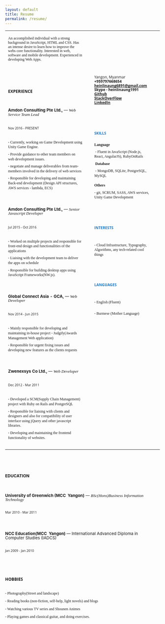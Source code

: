 ```yaml
---
layout: default
title: Resume
permalink: /resume/
---
```

<html><head><meta content="text/html; charset=UTF-8" http-equiv="content-type"><style type="text/css">@import url('https://themes.googleusercontent.com/fonts/css?kit=RFda8w1V0eDZheqfcyQ4EGb3DKsRMD34dqg1gT8Z-p6isjtAVhoKeKPV_uAAgBOSk3k702ZOKiLJc3WVjuplzPesZW2xOQ-xsNqO47m55DA');.lst-kix_d52h1clnbs3c-5>li:before{content:"\0025a0  "}.lst-kix_jdffv01pmf6w-0>li:before{content:"" counter(lst-ctn-kix_jdffv01pmf6w-0,decimal) ". "}.lst-kix_d52h1clnbs3c-3>li:before{content:"\0025cf  "}.lst-kix_d52h1clnbs3c-2>li:before{content:"\0025a0  "}.lst-kix_d52h1clnbs3c-6>li:before{content:"\0025cf  "}.lst-kix_d52h1clnbs3c-1>li:before{content:"\0025cb  "}.lst-kix_jdffv01pmf6w-3>li:before{content:"" counter(lst-ctn-kix_jdffv01pmf6w-3,decimal) ". "}.lst-kix_jdffv01pmf6w-4>li:before{content:"" counter(lst-ctn-kix_jdffv01pmf6w-4,lower-latin) ". "}.lst-kix_d52h1clnbs3c-7>li:before{content:"\0025cb  "}.lst-kix_jdffv01pmf6w-1>li{counter-increment:lst-ctn-kix_jdffv01pmf6w-1}.lst-kix_jdffv01pmf6w-5>li:before{content:"" counter(lst-ctn-kix_jdffv01pmf6w-5,lower-roman) ". "}.lst-kix_d52h1clnbs3c-0>li:before{content:"\00200b  "}.lst-kix_d52h1clnbs3c-8>li:before{content:"\0025a0  "}ol.lst-kix_jdffv01pmf6w-1.start{counter-reset:lst-ctn-kix_jdffv01pmf6w-1 0}.lst-kix_jdffv01pmf6w-6>li:before{content:"" counter(lst-ctn-kix_jdffv01pmf6w-6,decimal) ". "}.lst-kix_jdffv01pmf6w-7>li:before{content:"" counter(lst-ctn-kix_jdffv01pmf6w-7,lower-latin) ". "}ul.lst-kix_d52h1clnbs3c-5{list-style-type:none}ul.lst-kix_d52h1clnbs3c-6{list-style-type:none}ul.lst-kix_d52h1clnbs3c-7{list-style-type:none}ul.lst-kix_d52h1clnbs3c-8{list-style-type:none}.lst-kix_jdffv01pmf6w-7>li{counter-increment:lst-ctn-kix_jdffv01pmf6w-7}.lst-kix_jdffv01pmf6w-8>li:before{content:"" counter(lst-ctn-kix_jdffv01pmf6w-8,lower-roman) ". "}.lst-kix_d52h1clnbs3c-4>li:before{content:"\0025cb  "}ul.lst-kix_d52h1clnbs3c-0{list-style-type:none}ol.lst-kix_jdffv01pmf6w-4.start{counter-reset:lst-ctn-kix_jdffv01pmf6w-4 0}ul.lst-kix_d52h1clnbs3c-1{list-style-type:none}ul.lst-kix_d52h1clnbs3c-2{list-style-type:none}ul.lst-kix_d52h1clnbs3c-3{list-style-type:none}ul.lst-kix_d52h1clnbs3c-4{list-style-type:none}ol.lst-kix_jdffv01pmf6w-6.start{counter-reset:lst-ctn-kix_jdffv01pmf6w-6 0}ul.lst-kix_3expns8knkd9-2{list-style-type:none}ul.lst-kix_3expns8knkd9-1{list-style-type:none}ul.lst-kix_3expns8knkd9-4{list-style-type:none}ul.lst-kix_3expns8knkd9-3{list-style-type:none}.lst-kix_jdffv01pmf6w-5>li{counter-increment:lst-ctn-kix_jdffv01pmf6w-5}ul.lst-kix_3expns8knkd9-0{list-style-type:none}.lst-kix_jdffv01pmf6w-8>li{counter-increment:lst-ctn-kix_jdffv01pmf6w-8}.lst-kix_jdffv01pmf6w-2>li:before{content:"" counter(lst-ctn-kix_jdffv01pmf6w-2,lower-roman) ". "}ul.lst-kix_3expns8knkd9-6{list-style-type:none}.lst-kix_jdffv01pmf6w-1>li:before{content:"" counter(lst-ctn-kix_jdffv01pmf6w-1,lower-latin) ". "}ul.lst-kix_3expns8knkd9-5{list-style-type:none}ul.lst-kix_3expns8knkd9-8{list-style-type:none}ol.lst-kix_jdffv01pmf6w-0.start{counter-reset:lst-ctn-kix_jdffv01pmf6w-0 0}ul.lst-kix_3expns8knkd9-7{list-style-type:none}.lst-kix_jdffv01pmf6w-2>li{counter-increment:lst-ctn-kix_jdffv01pmf6w-2}.lst-kix_gv4hjk1ulcxh-8>li:before{content:"\0025cf  "}ol.lst-kix_jdffv01pmf6w-0{list-style-type:none}ol.lst-kix_jdffv01pmf6w-1{list-style-type:none}.lst-kix_gv4hjk1ulcxh-6>li:before{content:"\0025cb  "}.lst-kix_gv4hjk1ulcxh-7>li:before{content:"\0025c6  "}ol.lst-kix_jdffv01pmf6w-6{list-style-type:none}ol.lst-kix_jdffv01pmf6w-7{list-style-type:none}ol.lst-kix_jdffv01pmf6w-8{list-style-type:none}ol.lst-kix_jdffv01pmf6w-3.start{counter-reset:lst-ctn-kix_jdffv01pmf6w-3 0}ol.lst-kix_jdffv01pmf6w-2{list-style-type:none}ol.lst-kix_jdffv01pmf6w-3{list-style-type:none}ol.lst-kix_jdffv01pmf6w-4{list-style-type:none}ol.lst-kix_jdffv01pmf6w-7.start{counter-reset:lst-ctn-kix_jdffv01pmf6w-7 0}ol.lst-kix_jdffv01pmf6w-5{list-style-type:none}.lst-kix_3expns8knkd9-0>li:before{content:"\00200b  "}.lst-kix_gv4hjk1ulcxh-0>li:before{content:"\002794  "}.lst-kix_3expns8knkd9-1>li:before{content:"\0025cb  "}.lst-kix_jdffv01pmf6w-4>li{counter-increment:lst-ctn-kix_jdffv01pmf6w-4}.lst-kix_3expns8knkd9-3>li:before{content:"\0025cf  "}.lst-kix_3expns8knkd9-2>li:before{content:"\0025a0  "}.lst-kix_3expns8knkd9-8>li:before{content:"\0025a0  "}.lst-kix_jdffv01pmf6w-0>li{counter-increment:lst-ctn-kix_jdffv01pmf6w-0}.lst-kix_3expns8knkd9-7>li:before{content:"\0025cb  "}ul.lst-kix_gv4hjk1ulcxh-0{list-style-type:none}.lst-kix_jdffv01pmf6w-3>li{counter-increment:lst-ctn-kix_jdffv01pmf6w-3}ul.lst-kix_gv4hjk1ulcxh-1{list-style-type:none}.lst-kix_3expns8knkd9-4>li:before{content:"\0025cb  "}.lst-kix_3expns8knkd9-5>li:before{content:"\0025a0  "}.lst-kix_3expns8knkd9-6>li:before{content:"\0025cf  "}ol.lst-kix_jdffv01pmf6w-2.start{counter-reset:lst-ctn-kix_jdffv01pmf6w-2 0}.lst-kix_jdffv01pmf6w-6>li{counter-increment:lst-ctn-kix_jdffv01pmf6w-6}.lst-kix_gv4hjk1ulcxh-1>li:before{content:"\0025c6  "}ol.lst-kix_jdffv01pmf6w-8.start{counter-reset:lst-ctn-kix_jdffv01pmf6w-8 0}.lst-kix_gv4hjk1ulcxh-2>li:before{content:"\0025cf  "}.lst-kix_gv4hjk1ulcxh-3>li:before{content:"\0025cb  "}ul.lst-kix_gv4hjk1ulcxh-6{list-style-type:none}.lst-kix_gv4hjk1ulcxh-4>li:before{content:"\0025c6  "}.lst-kix_gv4hjk1ulcxh-5>li:before{content:"\0025cf  "}ul.lst-kix_gv4hjk1ulcxh-7{list-style-type:none}ul.lst-kix_gv4hjk1ulcxh-8{list-style-type:none}ol.lst-kix_jdffv01pmf6w-5.start{counter-reset:lst-ctn-kix_jdffv01pmf6w-5 0}ul.lst-kix_gv4hjk1ulcxh-2{list-style-type:none}ul.lst-kix_gv4hjk1ulcxh-3{list-style-type:none}ul.lst-kix_gv4hjk1ulcxh-4{list-style-type:none}ul.lst-kix_gv4hjk1ulcxh-5{list-style-type:none}ol{margin:0;padding:0}table td,table th{padding:0}.c26{border-right-style:solid;padding:7.2pt 7.2pt 7.2pt 7.2pt;border-bottom-color:#ffffff;border-top-width:0pt;border-right-width:0pt;border-left-color:#ffffff;vertical-align:top;border-right-color:#ffffff;border-left-width:0pt;border-top-style:solid;border-left-style:solid;border-bottom-width:0pt;width:170.2pt;border-top-color:#ffffff;border-bottom-style:solid}.c41{border-right-style:solid;padding:7.2pt 7.2pt 7.2pt 7.2pt;border-bottom-color:#ffffff;border-top-width:0pt;border-right-width:0pt;border-left-color:#ffffff;vertical-align:top;border-right-color:#ffffff;border-left-width:0pt;border-top-style:solid;border-left-style:solid;border-bottom-width:0pt;width:394.5pt;border-top-color:#ffffff;border-bottom-style:solid}.c11{font-weight:400;text-decoration:none;vertical-align:baseline;font-size:10pt;font-family:"Merriweather";font-style:italic}.c1{font-weight:400;text-decoration:none;vertical-align:baseline;font-size:9pt;font-family:"Merriweather";font-style:normal}.c2{font-weight:400;text-decoration:none;vertical-align:baseline;font-size:8pt;font-family:"Open Sans";font-style:normal}.c12{font-weight:400;text-decoration:none;vertical-align:baseline;font-size:9pt;font-family:"Merriweather";font-style:normal}.c27{color:#2079c7;text-decoration:none;vertical-align:baseline;font-size:9pt;font-family:"Open Sans";font-style:normal}.c29{text-decoration:none;vertical-align:baseline;font-size:6pt;font-family:"Merriweather";font-style:normal}.c10{padding-top:5pt;padding-bottom:5pt;line-height:1.0;page-break-after:avoid;text-align:left;margin-right:15pt}.c4{padding-top:30pt;padding-bottom:0pt;line-height:1.0;text-align:left;margin-right:15pt;height:9pt}.c6{padding-top:16pt;padding-bottom:0pt;line-height:1.0;page-break-after:avoid;text-align:left;margin-right:15pt}.c17{font-weight:400;text-decoration:none;vertical-align:baseline;font-size:9pt;font-family:"Open Sans";font-style:normal}.c24{padding-top:0pt;padding-bottom:0pt;line-height:1.0;page-break-after:avoid;text-align:left;margin-right:15pt}.c32{text-decoration:none;vertical-align:baseline;font-size:9pt;font-family:"Merriweather";font-style:normal}.c42{padding-top:6pt;padding-bottom:0pt;line-height:1.0;text-align:left;margin-right:15pt}.c30{text-decoration:none;vertical-align:baseline;font-family:"Open Sans";font-style:normal}.c16{padding-top:0pt;padding-bottom:0pt;line-height:1.15;text-align:left;margin-right:15pt}.c8{padding-top:0pt;padding-bottom:0pt;line-height:1.5;text-align:left;margin-right:15pt}.c34{text-decoration:none;vertical-align:baseline;font-size:9pt;font-family:"Open Sans";font-style:normal}.c3{padding-top:16pt;padding-bottom:0pt;line-height:1.3;text-align:left;margin-right:15pt}.c33{padding-top:10pt;padding-bottom:0pt;line-height:1.5;text-align:left;margin-right:15pt}.c7{padding-top:30pt;padding-bottom:0pt;line-height:1.0;text-align:left;margin-right:15pt}.c39{padding-top:0pt;padding-bottom:0pt;line-height:1.0;text-align:left;margin-right:15pt}.c37{padding-top:30pt;padding-bottom:0pt;line-height:1.5;text-align:left;margin-right:15pt}.c25{-webkit-text-decoration-skip:none;text-decoration:underline;text-decoration-skip-ink:none;font-family:"Open Sans"}.c43{padding-top:10pt;padding-bottom:10pt;line-height:1.15;text-align:left;margin-right:15pt}.c0{padding-top:0pt;padding-bottom:10pt;line-height:1.0;text-align:left;margin-right:15pt}.c40{text-decoration:none;vertical-align:baseline;font-size:30pt;font-family:"Merriweather";font-style:normal}.c9{padding-top:6pt;padding-bottom:0pt;line-height:1.3;text-align:left;margin-right:15pt}.c5{padding-top:0pt;padding-bottom:6pt;line-height:1.0;text-align:left;margin-right:15pt}.c31{border-spacing:0;border-collapse:collapse;margin-right:auto}.c38{margin-left:0pt;list-style-position:inside;text-indent:45pt}.c19{background-color:yellow;max-width:554.4pt;padding:21.6pt 21.6pt 21.6pt 36pt}.c23{padding:0;margin:0}.c28{color:inherit;text-decoration:inherit}.c22{height:9pt}.c36{height:450pt}.c14{font-size:10pt}.c15{}.c21{font-weight:400}.c13{font-weight:700}.c18{}.c20{height:80pt}.c35{}.title{padding-top:0pt;font-weight:700;font-size:36pt;padding-bottom:6pt;font-family:"Merriweather";line-height:1.0;text-align:left}.subtitle{padding-top:0pt;font-size:9pt;padding-bottom:0pt;font-family:"Open Sans";line-height:1.15;text-align:left}li{font-size:9pt;font-family:"Merriweather"}p{margin:0;font-size:9pt;font-family:"Merriweather"}</style></head><a id="t.088d4b36009b32a48f205f1e479f1621d943ff2c"></a><a id="t.0"></a><table class="c31"><tbody><tr class="c20"><td class="c41" colspan="1" rowspan="1"><p class="c5 title" id="h.x8fm1uorkbaw"></p><p class="c8 subtitle" id="h.c5622px95y78"><span class="c15 c21 c32">An accomplished individual with a strong background in JavaScript, HTML and CSS. Has an intense desire to learn how to improve the webs core functionality. Interested in web, software and mobile development. Experienced in developing Web Apps.</span></p><p class="c22 c39"><span class="c12"></span></p></td><td class="c26" colspan="1" rowspan="1"><p class="c16 c22"><span class="c17 c15"></span></p><p class="c16 c22"><span class="c34 c15 c13"></span></p></td></tr><tr class="c36"><td class="c41" colspan="1" rowspan="1"><h1 class="c43" id="h.y7d3xdxnr44m"><span class="c30 c14 c13">EXPERIENCE</span></h1><h2 class="c24" id="h.rfgvkg2ifhfd"><span class="c14">Amdon Consulting Pte Ltd.</span><span class="c14 c15">,</span><span class="c14 c21">&nbsp;&mdash; </span><span class="c11">Web Service Team Lead</span></h2><h3 class="c10" id="h.n64fgzu3lwuy"><span class="c2">Nov 2016 - PRESENT</span></h3><p class="c9"><span class="c1">- Currently, working on Game Development using Unity Game Engine.</span></p><p class="c9"><span class="c1">- Provide guidance to other team members on web development issues.</span></p><p class="c9"><span class="c1">- negotiate and manage deliverables from team-members involved in the delivery of web services</span></p><p class="c9"><span class="c1">- Responsible for developing and maintaining Back-end development (Design API structures, AWS services - lambda, ECS)</span></p><h2 class="c6" id="h.wj0puh61kxsr"><span class="c14">Amdon Consulting Pte Ltd.</span><span class="c14 c15">, </span><span class="c14 c21">&mdash; </span><span class="c11">Senior Javascript Developer</span></h2><h3 class="c10" id="h.8hk593fs3sag"><span class="c2">Jul 2015 - Oct 2016</span></h3><p class="c9"><span class="c1">- Worked on multiple projects and responsible for front-end design and functionalities of the applications</span></p><p class="c9"><span class="c1">- Liaising with the development team to deliver the apps on schedule</span></p><p class="c9"><span class="c1">- Responsible for building desktop apps using JavaScript Frameworks(NW.js).</span></p><h2 class="c6" id="h.1hxcpsc1hco2"><span class="c14">Global Connect Asia - GCA, </span><span class="c14 c21">&mdash; </span><span class="c11">Web Developer</span></h2><h3 class="c10" id="h.ybypdmed418m"><span class="c2">Nov 2014 - Jun 2015</span></h3><p class="c9"><span class="c1">- Mainly responsible for developing and maintaining in-house project - Judgify(Awards Management Web application)</span></p><p class="c9"><span class="c18">- Responsible for urgent fixing issues and developing new features as the clients requests</span><span class="c12">&nbsp;</span></p><h2 class="c6" id="h.77ffl3gaiktq"><span class="c14">Zwenexsys Co Ltd., </span><span class="c14 c21">&mdash; </span><span class="c11">Web Developer</span></h2><h3 class="c10" id="h.qed4rxzaelhs"><span class="c2">Dec 2012 - Mar 2011</span></h3><p class="c9"><span class="c1">- Developed a SCM(Supply Chain Management) project with Ruby on Rails and PostgreSQL</span></p><p class="c9"><span class="c1">- Responsible for liaising with clients and designers and also for compatibility of user interface using jQuery and other javascript libraries.</span></p><p class="c9"><span class="c1">- Developing and maintaining the frontend functionality of websites.</span></p><span class="c30 c14 c13"></span></h1><p class="c9 c22"><span class="c12"></span></p></td><td class="c26" colspan="1" rowspan="1"><p class="c16 c22"><span class="c15 c17"></span></p><p class="c16"><span class="c17 c15">Yangon, Myanmar</span></p><p class="c16"><span class="c34 c15 c13">+959797668654</span></p><p class="c16"><span class="c25 c13"><a class="c28" href="mailto:heinlinaung6891@gmail.com">heinlinaung6891@gmail.com</a></span></p><p class="c16"><span class="c15 c13 c34">Skype - heinlinaung1991</span></p><p class="c16"><span class="c25 c13"><a class="c28" href="http://github.com/heinlinaung">Github</a></span><span class="c34 c15 c13">&nbsp;</span></p><p class="c16"><span class="c25 c13"><a class="c28" href="https://stackoverflow.com/users/19405">StackOverFlow</a></span></p><p class="c16"><span class="c13 c25"><a class="c28" href="https://www.linkedin.com/in/hein-lin-aung-b298a15a/">LinkedIn</a></span></p><h1 class="c37" id="h.d37v7troe0s0"><span class="c27 c13">SKILLS</span></h1><p class="c16"><span class="c32 c13 c35">Language</span></p><ul class="c23 lst-kix_d52h1clnbs3c-0 start"><li class="c9"><span class="c12">- Fluent in JavaScript (Node.js, React, AngularJS), RubyOnRails</span></li><li class="c9"><span class="c13">Database</span></li><li class="c9"><span class="c12">- MongoDB, SQLite, PostgreSQL, MySQL</span></li></ul><p class="c33"><span class="c13">Others</span></p><p class="c9"><span class="c12">- git, SCRUM, SASS, AWS services, Unity Game Development</span></p><h1 class="c7" id="h.tuxh7mwdaxox"><span class="c27 c13">INTERESTS</span></h1><p class="c3"><span class="c12">- Cloud Infrastructure, Typography, Algorithms, any tech-related cool things</span></p><h1 class="c7" id="h.cxxkes25b26"><span class="c13 c27">LANGUAGES</span></h1><p class="c3"><span class="c12">- English (Fluent)</span></p><p class="c3"><span class="c12">- Burmese (Mother Language)</span></p></td></tr></tbody></table><h1 class="c7" id="h.didn7cqd5au"><span class="c14">EDUCATION</span></h1><h2 class="c6" id="h.6wymnhinx9q5"><span class="c14">University of Greenwich (MCC &nbsp;Yangon)</span><span class="c14 c21">&nbsp;&mdash; </span><span class="c11">BSc(Hons)Business Information Technology</span></h2><h3 class="c10" id="h.7vtcyzeczjot"><span class="c2">Mar 2010 - Mar 2011</span></h3><h2 class="c6" id="h.czfiadnsgnzp"><span class="c14">NCC Education(MCC &nbsp;Yangon) </span><span class="c14 c21">&mdash; International Advanced Diploma in Computer Studies (IADCS)</span></h2><h3 class="c10" id="h.miiyt1y6sl7g"><span class="c2">Jan 2009 - Jan 2010</span></h3><p class="c9 c22"><span class="c12"></span></p><h1 class="c0" id="h.ktsbqv4k4qkp"><span class="c14 c13 c30">HOBBIES</span></h1><p class="c0"><span class="c1">- Photography(Street and landscape)</span></p><p class="c0"><span class="c1">- Reading books (non-fiction, self-help, light novels) and blogs</span></p><p class="c0"><span class="c1">- Watching various TV series and Shounen Animes</span></p><p class="c0"><span class="c18">- Playing games and classical guitar, and doing exercises.</span></p>